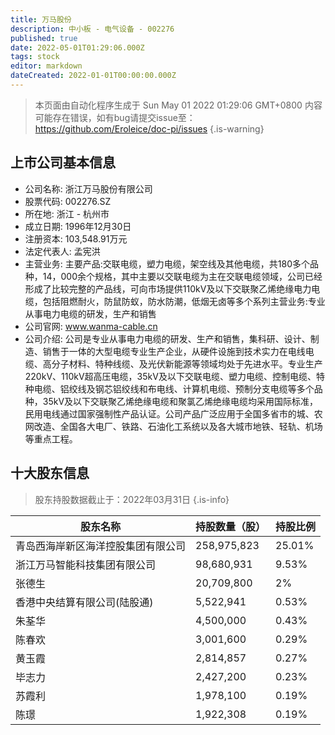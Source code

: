 ```yaml
---
title: 万马股份
description: 中小板 - 电气设备 - 002276
published: true
date: 2022-05-01T01:29:06.000Z
tags: stock
editor: markdown
dateCreated: 2022-01-01T00:00:00.000Z
---
```


> 本页面由自动化程序生成于 Sun May 01 2022 01:29:06 GMT+0800
> 内容可能存在错误，如有bug请提交issue至：https://github.com/Eroleice/doc-pi/issues
{.is-warning}

## 上市公司基本信息
- 公司名称: 浙江万马股份有限公司
- 股票代码: 002276.SZ
- 所在地: 浙江 - 杭州市
- 成立日期: 1996年12月30日
- 注册资本: 103,548.91万元
- 法定代表人: 孟宪洪
- 主营业务: 主要产品:交联电缆，塑力电缆，架空线及其他电缆，共180多个品种，14，000余个规格，其中主要以交联电缆为主在交联电缆领域，公司已经形成了比较完整的产品线，可向市场提供110kV及以下交联聚乙烯绝缘电力电缆，包括阻燃耐火，防鼠防蚁，防水防潮，低烟无卤等多个系列主营业务:专业从事电力电缆的研发，生产和销售
- 公司官网: www.wanma-cable.cn
- 公司介绍: 公司是专业从事电力电缆的研发、生产和销售，集科研、设计、制造、销售于一体的大型电缆专业生产企业，从硬件设施到技术实力在电线电缆、高分子材料、特种线缆、及光伏新能源等领域均处于先进水平。专业生产220kV、110kV超高压电缆，35kV及以下交联电缆、塑力电缆、控制电缆、特种电缆、铝绞线及钢芯铝绞线和布电线、计算机电缆、预制分支电缆等多个品种，35kV及以下交联聚乙烯绝缘电缆和聚氯乙烯绝缘电缆均采用国际标准，民用电线通过国家强制性产品认证。公司产品广泛应用于全国多省市的城、农网改造、全国各大电厂、铁路、石油化工系统以及各大城市地铁、轻轨、机场等重点工程。


## 十大股东信息
> 股东持股数据截止于：2022年03月31日
{.is-info}

| 股东名称 | 持股数量（股） | 持股比例 |
| --- | --- | --- |
| 青岛西海岸新区海洋控股集团有限公司 | 258,975,823 | 25.01% |
| 浙江万马智能科技集团有限公司 | 98,680,931 | 9.53% |
| 张德生 | 20,709,800 | 2% |
| 香港中央结算有限公司(陆股通) | 5,522,941 | 0.53% |
| 朱荃华 | 4,500,000 | 0.43% |
| 陈春欢 | 3,001,600 | 0.29% |
| 黄玉霞 | 2,814,857 | 0.27% |
| 毕志力 | 2,427,200 | 0.23% |
| 苏霞利 | 1,978,100 | 0.19% |
| 陈璟 | 1,922,308 | 0.19% |




